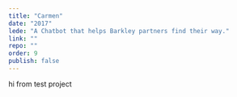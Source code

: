```yaml
---
title: "Carmen"
date: "2017"
lede: "A Chatbot that helps Barkley partners find their way."
link: ""
repo: ""
order: 9
publish: false
---
```


hi from test project

